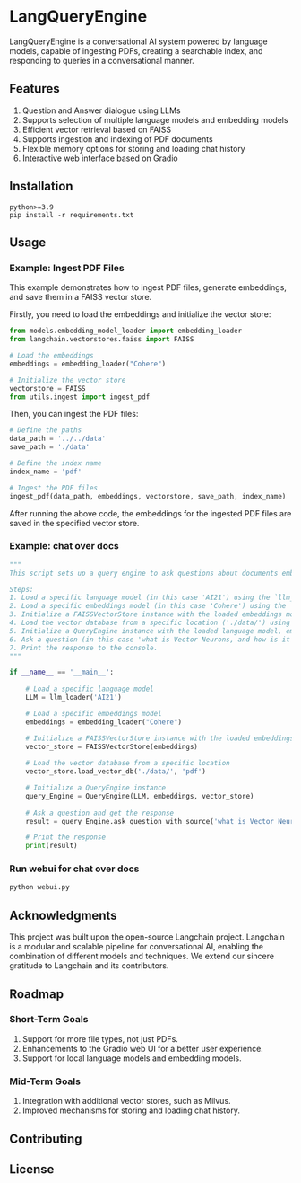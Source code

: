 # LangQueryEngine
LangQueryEngine is a conversational AI system powered by language models, capable of ingesting PDFs, creating a searchable index, and responding to queries in a conversational manner.

## Features

1. Question and Answer dialogue using LLMs
2. Supports selection of multiple language models and embedding models
3. Efficient vector retrieval based on FAISS
4. Supports ingestion and indexing of PDF documents
5. Flexible memory options for storing and loading chat history
6. Interactive web interface based on Gradio


## Installation
```
python>=3.9
pip install -r requirements.txt
```

## Usage

### Example: Ingest PDF Files

This example demonstrates how to ingest PDF files, generate embeddings, and save them in a FAISS vector store. 

Firstly, you need to load the embeddings and initialize the vector store:

```python
from models.embedding_model_loader import embedding_loader
from langchain.vectorstores.faiss import FAISS

# Load the embeddings
embeddings = embedding_loader("Cohere")

# Initialize the vector store
vectorstore = FAISS
from utils.ingest import ingest_pdf
```
Then, you can ingest the PDF files:

```py
# Define the paths
data_path = '../../data'
save_path = './data'

# Define the index name
index_name = 'pdf'

# Ingest the PDF files
ingest_pdf(data_path, embeddings, vectorstore, save_path, index_name)

```
After running the above code, the embeddings for the ingested PDF files are saved in the specified vector store.

### Example: chat over docs


```py
"""
This script sets up a query engine to ask questions about documents embedded with a specified language model and embeddings model.

Steps:
1. Load a specific language model (in this case 'AI21') using the `llm_loader` function.
2. Load a specific embeddings model (in this case 'Cohere') using the `embedding_loader` function.
3. Initialize a FAISSVectorStore instance with the loaded embeddings model.
4. Load the vector database from a specific location ('./data/') using the `load_vector_db` method of the vector store.
5. Initialize a QueryEngine instance with the loaded language model, embeddings model, and vector store.
6. Ask a question (in this case 'what is Vector Neurons, and how is it works?') using the `ask_question_with_source` method of the query engine.
7. Print the response to the console.
"""

if __name__ == '__main__':
    
    # Load a specific language model
    LLM = llm_loader('AI21')

    # Load a specific embeddings model
    embeddings = embedding_loader("Cohere")

    # Initialize a FAISSVectorStore instance with the loaded embeddings model
    vector_store = FAISSVectorStore(embeddings)
    
    # Load the vector database from a specific location
    vector_store.load_vector_db('./data/', 'pdf')

    # Initialize a QueryEngine instance
    query_Engine = QueryEngine(LLM, embeddings, vector_store)
    
    # Ask a question and get the response
    result = query_Engine.ask_question_with_source('what is Vector Neurons, and how is it works?')

    # Print the response
    print(result)


```

### Run webui for chat over docs

```sh
python webui.py
```
## Acknowledgments
This project was built upon the open-source Langchain project. Langchain is a modular and scalable pipeline for conversational AI, enabling the combination of different models and techniques. We extend our sincere gratitude to Langchain and its contributors.


## Roadmap
### Short-Term Goals
1. Support for more file types, not just PDFs.
2. Enhancements to the Gradio web UI for a better user experience.
3. Support for local language models and embedding models.

### Mid-Term Goals
1. Integration with additional vector stores, such as Milvus.
2. Improved mechanisms for storing and loading chat history.

## Contributing

## License


